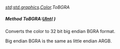 _[std](../../modules/std/std-module.md):[std.graphics](../../modules/std/std-graphics.md).[Color](../../modules/std/std-graphics-color.md).ToBGRA_
##### Method ToBGRA:[UInt](../../modules/wonkey/wonkey-types-uint.md)(  )
Converts the color to 32 bit big endian BGRA format.

Big endian BGRA is the same as little endian ARGB.
